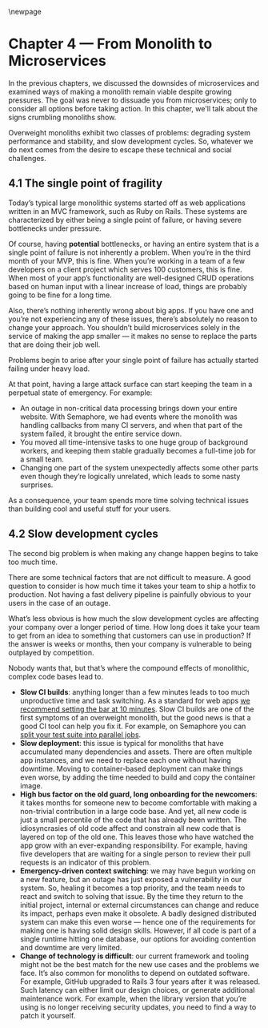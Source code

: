\newpage

# Chapter 4 — From Monolith to Microservices

In the previous chapters, we discussed the downsides of microservices and examined ways of making a monolith remain viable despite growing pressures. The goal was never to dissuade you from microservices; only to consider all options before taking action. In this chapter, we'll talk about the signs crumbling monoliths show.

Overweight monoliths exhibit two classes of problems: degrading system performance and stability, and slow development cycles. So,  whatever we do next comes from the desire to escape these technical and social challenges.

## 4.1 The single point of fragility

Today’s typical large monolithic systems started off as web  applications written in an MVC framework, such as Ruby on Rails. These  systems are characterized by either being a single point of failure, or  having severe bottlenecks under pressure.

Of course, having **potential** bottlenecks, or having  an entire system that is a single point of failure is not inherently a  problem. When you’re in the third month of your MVP, this is fine. When you’re  working in a team of a few developers on a client project which serves  100 customers, this is fine. When most of your app’s functionality are  well-designed CRUD operations based on human input with a linear  increase of load, things are probably going to be fine for a long time.

Also, there’s nothing inherently wrong about big apps. If you have  one and you’re not experiencing any of these issues, there’s absolutely  no reason to change your approach. You shouldn’t build microservices  solely in the service of making the app smaller — it makes no sense to  replace the parts that are doing their job well.

Problems begin to arise after your single point of failure has actually started failing under heavy load.

At that point, having a large attack surface can start keeping the team in a perpetual state of emergency. For example:

-   An outage in non-critical data processing brings down your entire  website. With Semaphore, we had events where the monolith was handling  callbacks from many CI servers, and when that part of the system failed, it brought the entire service down.
-   You moved all time-intensive tasks to one huge group of background  workers, and keeping them stable gradually becomes a full-time job for a small team.
-   Changing one part of the system unexpectedly affects some other  parts even though they’re logically unrelated, which leads to some nasty surprises.

As a consequence, your team spends more time solving technical issues than building cool and useful stuff for your users.

## 4.2 Slow development cycles

The second big problem is when making any change happen begins to take too much time.

There are some technical factors that are not difficult to measure. A good question to consider is how much time it takes your team to ship a hotfix to production. Not having a fast delivery pipeline is painfully  obvious to your users in the case of an outage.

What’s less obvious is how much the slow development cycles are  affecting your company over a longer period of time. How long does it  take your team to get from an idea to something that customers can use  in production? If the answer is weeks or months, then your company is  vulnerable to being outplayed by competition.

Nobody wants that, but that’s where the compound effects of monolithic, complex code bases lead to.

-   **Slow CI builds**: anything longer than a few minutes leads to too much unproductive time and task switching. As a standard for web apps [we recommend setting the bar at 10 minutes](https://semaphoreci.com/blog/2017/03/02/what-is-proper-continuous-integration.html). Slow CI builds are one of the first symptoms of an overweight monolith, but the good news is that a good CI tool can help you fix it. For  example, on Semaphore you can [split your test suite into parallel jobs](https://docs.semaphoreci.com/reference/pipeline-yaml-reference/).
-   **Slow deployment**: this issue is typical for  monoliths that have accumulated many dependencies and assets. There are  often multiple app instances, and we need to replace each one without  having downtime. Moving to container-based deployment can make things  even worse, by adding the time needed to build and copy the container  image.
-   **High bus factor on the old guard, long onboarding for the newcomers**: it takes months for someone new to become comfortable with making a  non-trivial contribution in a large code base. And yet, all new code is  just a small percentile of the code that has already been written. The  idiosyncrasies of old code affect and constrain all new code that is  layered on top of the old one. This leaves those who have watched the  app grow with an ever-expanding responsibility. For example, having five developers that are waiting for a single person to review their pull  requests is an indicator of this problem.
-   **Emergency-driven context switching**: we may have  begun working on a new feature, but an outage has just exposed a  vulnerability in our system. So, healing it becomes a top priority, and  the team needs to react and switch to solving that issue. By the time  they return to the initial project, internal or external circumstances  can change and reduce its impact, perhaps even make it obsolete. A badly designed distributed system can make this even worse — hence one of the requirements for making one is having solid design skills. However, if  all code is part of a single runtime hitting one database, our options  for avoiding contention and downtime are very limited.
-   **Change of technology is difficult**: our current  framework and tooling might not be the best match for the new use cases  and the problems we face. It’s also common for monoliths to depend on  outdated software. For example, GitHub upgraded to Rails 3 four years  after it was released. Such latency can either limit our design choices, or generate additional maintenance work. For example, when the library  version that you’re using is no longer receiving security updates, you  need to find a way to patch it yourself.
